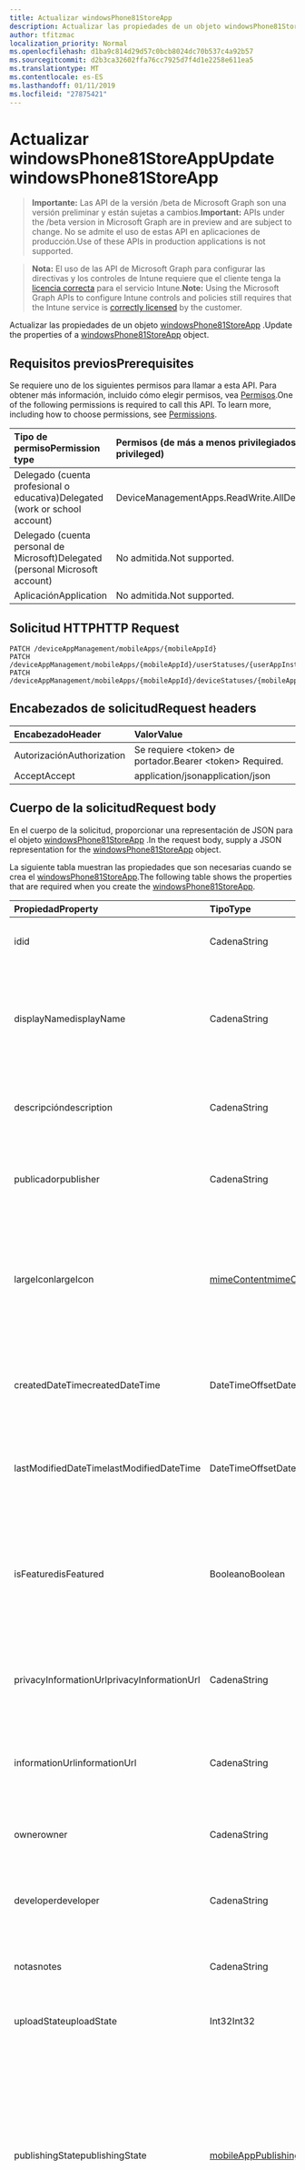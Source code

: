 ```yaml
---
title: Actualizar windowsPhone81StoreApp
description: Actualizar las propiedades de un objeto windowsPhone81StoreApp.
author: tfitzmac
localization_priority: Normal
ms.openlocfilehash: d1ba9c814d29d57c0bcb8024dc70b537c4a92b57
ms.sourcegitcommit: d2b3ca32602ffa76cc7925d7f4d1e2258e611ea5
ms.translationtype: MT
ms.contentlocale: es-ES
ms.lasthandoff: 01/11/2019
ms.locfileid: "27875421"
---
```

# <a name="update-windowsphone81storeapp"></a><span data-ttu-id="dcfb9-103">Actualizar windowsPhone81StoreApp</span><span class="sxs-lookup"><span data-stu-id="dcfb9-103">Update windowsPhone81StoreApp</span></span>

> <span data-ttu-id="dcfb9-104">**Importante:** Las API de la versión /beta de Microsoft Graph son una versión preliminar y están sujetas a cambios.</span><span class="sxs-lookup"><span data-stu-id="dcfb9-104">**Important:** APIs under the /beta version in Microsoft Graph are in preview and are subject to change.</span></span> <span data-ttu-id="dcfb9-105">No se admite el uso de estas API en aplicaciones de producción.</span><span class="sxs-lookup"><span data-stu-id="dcfb9-105">Use of these APIs in production applications is not supported.</span></span>

> <span data-ttu-id="dcfb9-106">**Nota:** El uso de las API de Microsoft Graph para configurar las directivas y los controles de Intune requiere que el cliente tenga la [licencia correcta](https://go.microsoft.com/fwlink/?linkid=839381) para el servicio Intune.</span><span class="sxs-lookup"><span data-stu-id="dcfb9-106">**Note:** Using the Microsoft Graph APIs to configure Intune controls and policies still requires that the Intune service is [correctly licensed](https://go.microsoft.com/fwlink/?linkid=839381) by the customer.</span></span>

<span data-ttu-id="dcfb9-107">Actualizar las propiedades de un objeto [windowsPhone81StoreApp](../resources/intune-apps-windowsphone81storeapp.md) .</span><span class="sxs-lookup"><span data-stu-id="dcfb9-107">Update the properties of a [windowsPhone81StoreApp](../resources/intune-apps-windowsphone81storeapp.md) object.</span></span>
## <a name="prerequisites"></a><span data-ttu-id="dcfb9-108">Requisitos previos</span><span class="sxs-lookup"><span data-stu-id="dcfb9-108">Prerequisites</span></span>
<span data-ttu-id="dcfb9-p102">Se requiere uno de los siguientes permisos para llamar a esta API. Para obtener más información, incluido cómo elegir permisos, vea [Permisos](/graph/permissions-reference).</span><span class="sxs-lookup"><span data-stu-id="dcfb9-p102">One of the following permissions is required to call this API. To learn more, including how to choose permissions, see [Permissions](/graph/permissions-reference).</span></span>

|<span data-ttu-id="dcfb9-111">Tipo de permiso</span><span class="sxs-lookup"><span data-stu-id="dcfb9-111">Permission type</span></span>|<span data-ttu-id="dcfb9-112">Permisos (de más a menos privilegiados)</span><span class="sxs-lookup"><span data-stu-id="dcfb9-112">Permissions (from most to least privileged)</span></span>|
|:---|:---|
|<span data-ttu-id="dcfb9-113">Delegado (cuenta profesional o educativa)</span><span class="sxs-lookup"><span data-stu-id="dcfb9-113">Delegated (work or school account)</span></span>|<span data-ttu-id="dcfb9-114">DeviceManagementApps.ReadWrite.All</span><span class="sxs-lookup"><span data-stu-id="dcfb9-114">DeviceManagementApps.ReadWrite.All</span></span>|
|<span data-ttu-id="dcfb9-115">Delegado (cuenta personal de Microsoft)</span><span class="sxs-lookup"><span data-stu-id="dcfb9-115">Delegated (personal Microsoft account)</span></span>|<span data-ttu-id="dcfb9-116">No admitida.</span><span class="sxs-lookup"><span data-stu-id="dcfb9-116">Not supported.</span></span>|
|<span data-ttu-id="dcfb9-117">Aplicación</span><span class="sxs-lookup"><span data-stu-id="dcfb9-117">Application</span></span>|<span data-ttu-id="dcfb9-118">No admitida.</span><span class="sxs-lookup"><span data-stu-id="dcfb9-118">Not supported.</span></span>|

## <a name="http-request"></a><span data-ttu-id="dcfb9-119">Solicitud HTTP</span><span class="sxs-lookup"><span data-stu-id="dcfb9-119">HTTP Request</span></span>
<!-- {
  "blockType": "ignored"
}
-->
``` http
PATCH /deviceAppManagement/mobileApps/{mobileAppId}
PATCH /deviceAppManagement/mobileApps/{mobileAppId}/userStatuses/{userAppInstallStatusId}/app
PATCH /deviceAppManagement/mobileApps/{mobileAppId}/deviceStatuses/{mobileAppInstallStatusId}/app
```

## <a name="request-headers"></a><span data-ttu-id="dcfb9-120">Encabezados de solicitud</span><span class="sxs-lookup"><span data-stu-id="dcfb9-120">Request headers</span></span>
|<span data-ttu-id="dcfb9-121">Encabezado</span><span class="sxs-lookup"><span data-stu-id="dcfb9-121">Header</span></span>|<span data-ttu-id="dcfb9-122">Valor</span><span class="sxs-lookup"><span data-stu-id="dcfb9-122">Value</span></span>|
|:---|:---|
|<span data-ttu-id="dcfb9-123">Autorización</span><span class="sxs-lookup"><span data-stu-id="dcfb9-123">Authorization</span></span>|<span data-ttu-id="dcfb9-124">Se requiere &lt;token&gt; de portador.</span><span class="sxs-lookup"><span data-stu-id="dcfb9-124">Bearer &lt;token&gt; Required.</span></span>|
|<span data-ttu-id="dcfb9-125">Accept</span><span class="sxs-lookup"><span data-stu-id="dcfb9-125">Accept</span></span>|<span data-ttu-id="dcfb9-126">application/json</span><span class="sxs-lookup"><span data-stu-id="dcfb9-126">application/json</span></span>|

## <a name="request-body"></a><span data-ttu-id="dcfb9-127">Cuerpo de la solicitud</span><span class="sxs-lookup"><span data-stu-id="dcfb9-127">Request body</span></span>
<span data-ttu-id="dcfb9-128">En el cuerpo de la solicitud, proporcionar una representación de JSON para el objeto [windowsPhone81StoreApp](../resources/intune-apps-windowsphone81storeapp.md) .</span><span class="sxs-lookup"><span data-stu-id="dcfb9-128">In the request body, supply a JSON representation for the [windowsPhone81StoreApp](../resources/intune-apps-windowsphone81storeapp.md) object.</span></span>

<span data-ttu-id="dcfb9-129">La siguiente tabla muestran las propiedades que son necesarias cuando se crea el [windowsPhone81StoreApp](../resources/intune-apps-windowsphone81storeapp.md).</span><span class="sxs-lookup"><span data-stu-id="dcfb9-129">The following table shows the properties that are required when you create the [windowsPhone81StoreApp](../resources/intune-apps-windowsphone81storeapp.md).</span></span>

|<span data-ttu-id="dcfb9-130">Propiedad</span><span class="sxs-lookup"><span data-stu-id="dcfb9-130">Property</span></span>|<span data-ttu-id="dcfb9-131">Tipo</span><span class="sxs-lookup"><span data-stu-id="dcfb9-131">Type</span></span>|<span data-ttu-id="dcfb9-132">Descripción</span><span class="sxs-lookup"><span data-stu-id="dcfb9-132">Description</span></span>|
|:---|:---|:---|
|<span data-ttu-id="dcfb9-133">id</span><span class="sxs-lookup"><span data-stu-id="dcfb9-133">id</span></span>|<span data-ttu-id="dcfb9-134">Cadena</span><span class="sxs-lookup"><span data-stu-id="dcfb9-134">String</span></span>|<span data-ttu-id="dcfb9-135">Clave de la entidad.</span><span class="sxs-lookup"><span data-stu-id="dcfb9-135">Key of the entity.</span></span> <span data-ttu-id="dcfb9-136">Heredado de [mobileApp](../resources/intune-apps-mobileapp.md).</span><span class="sxs-lookup"><span data-stu-id="dcfb9-136">Inherited from [mobileApp](../resources/intune-apps-mobileapp.md)</span></span>|
|<span data-ttu-id="dcfb9-137">displayName</span><span class="sxs-lookup"><span data-stu-id="dcfb9-137">displayName</span></span>|<span data-ttu-id="dcfb9-138">Cadena</span><span class="sxs-lookup"><span data-stu-id="dcfb9-138">String</span></span>|<span data-ttu-id="dcfb9-139">Título de la aplicación importado o proporcionado por el administrador.</span><span class="sxs-lookup"><span data-stu-id="dcfb9-139">The admin provided or imported title of the app.</span></span> <span data-ttu-id="dcfb9-140">Heredado de [mobileApp](../resources/intune-apps-mobileapp.md).</span><span class="sxs-lookup"><span data-stu-id="dcfb9-140">Inherited from [mobileApp](../resources/intune-apps-mobileapp.md)</span></span>|
|<span data-ttu-id="dcfb9-141">descripción</span><span class="sxs-lookup"><span data-stu-id="dcfb9-141">description</span></span>|<span data-ttu-id="dcfb9-142">Cadena</span><span class="sxs-lookup"><span data-stu-id="dcfb9-142">String</span></span>|<span data-ttu-id="dcfb9-143">Descripción de la aplicación.</span><span class="sxs-lookup"><span data-stu-id="dcfb9-143">The description of the app.</span></span> <span data-ttu-id="dcfb9-144">Heredado de [mobileApp](../resources/intune-apps-mobileapp.md).</span><span class="sxs-lookup"><span data-stu-id="dcfb9-144">Inherited from [mobileApp](../resources/intune-apps-mobileapp.md)</span></span>|
|<span data-ttu-id="dcfb9-145">publicador</span><span class="sxs-lookup"><span data-stu-id="dcfb9-145">publisher</span></span>|<span data-ttu-id="dcfb9-146">Cadena</span><span class="sxs-lookup"><span data-stu-id="dcfb9-146">String</span></span>|<span data-ttu-id="dcfb9-147">Publicador de la aplicación.</span><span class="sxs-lookup"><span data-stu-id="dcfb9-147">The publisher of the app.</span></span> <span data-ttu-id="dcfb9-148">Heredado de [mobileApp](../resources/intune-apps-mobileapp.md).</span><span class="sxs-lookup"><span data-stu-id="dcfb9-148">Inherited from [mobileApp](../resources/intune-apps-mobileapp.md)</span></span>|
|<span data-ttu-id="dcfb9-149">largeIcon</span><span class="sxs-lookup"><span data-stu-id="dcfb9-149">largeIcon</span></span>|[<span data-ttu-id="dcfb9-150">mimeContent</span><span class="sxs-lookup"><span data-stu-id="dcfb9-150">mimeContent</span></span>](../resources/intune-shared-mimecontent.md)|<span data-ttu-id="dcfb9-151">Icono grande que se mostrará en los detalles de la aplicación y se usa para cargar el icono.</span><span class="sxs-lookup"><span data-stu-id="dcfb9-151">The large icon, to be displayed in the app details and used for upload of the icon.</span></span> <span data-ttu-id="dcfb9-152">Heredado de [mobileApp](../resources/intune-apps-mobileapp.md).</span><span class="sxs-lookup"><span data-stu-id="dcfb9-152">Inherited from [mobileApp](../resources/intune-apps-mobileapp.md)</span></span>|
|<span data-ttu-id="dcfb9-153">createdDateTime</span><span class="sxs-lookup"><span data-stu-id="dcfb9-153">createdDateTime</span></span>|<span data-ttu-id="dcfb9-154">DateTimeOffset</span><span class="sxs-lookup"><span data-stu-id="dcfb9-154">DateTimeOffset</span></span>|<span data-ttu-id="dcfb9-155">Fecha y hora de creación de la aplicación.</span><span class="sxs-lookup"><span data-stu-id="dcfb9-155">The date and time the app was created.</span></span> <span data-ttu-id="dcfb9-156">Heredado de [mobileApp](../resources/intune-apps-mobileapp.md).</span><span class="sxs-lookup"><span data-stu-id="dcfb9-156">Inherited from [mobileApp](../resources/intune-apps-mobileapp.md)</span></span>|
|<span data-ttu-id="dcfb9-157">lastModifiedDateTime</span><span class="sxs-lookup"><span data-stu-id="dcfb9-157">lastModifiedDateTime</span></span>|<span data-ttu-id="dcfb9-158">DateTimeOffset</span><span class="sxs-lookup"><span data-stu-id="dcfb9-158">DateTimeOffset</span></span>|<span data-ttu-id="dcfb9-159">Fecha y hora de la última modificación de la aplicación.</span><span class="sxs-lookup"><span data-stu-id="dcfb9-159">The date and time the app was last modified.</span></span> <span data-ttu-id="dcfb9-160">Heredado de [mobileApp](../resources/intune-apps-mobileapp.md).</span><span class="sxs-lookup"><span data-stu-id="dcfb9-160">Inherited from [mobileApp](../resources/intune-apps-mobileapp.md)</span></span>|
|<span data-ttu-id="dcfb9-161">isFeatured</span><span class="sxs-lookup"><span data-stu-id="dcfb9-161">isFeatured</span></span>|<span data-ttu-id="dcfb9-162">Booleano</span><span class="sxs-lookup"><span data-stu-id="dcfb9-162">Boolean</span></span>|<span data-ttu-id="dcfb9-163">Valor que indica si el administrador ha marcado la aplicación como destacada. Heredado de [mobileApp](../resources/intune-apps-mobileapp.md).</span><span class="sxs-lookup"><span data-stu-id="dcfb9-163">The value indicating whether the app is marked as featured by the admin. Inherited from [mobileApp](../resources/intune-apps-mobileapp.md)</span></span>|
|<span data-ttu-id="dcfb9-164">privacyInformationUrl</span><span class="sxs-lookup"><span data-stu-id="dcfb9-164">privacyInformationUrl</span></span>|<span data-ttu-id="dcfb9-165">Cadena</span><span class="sxs-lookup"><span data-stu-id="dcfb9-165">String</span></span>|<span data-ttu-id="dcfb9-166">La dirección URL de la declaración de privacidad.</span><span class="sxs-lookup"><span data-stu-id="dcfb9-166">The privacy statement Url.</span></span> <span data-ttu-id="dcfb9-167">Heredado de [mobileApp](../resources/intune-apps-mobileapp.md).</span><span class="sxs-lookup"><span data-stu-id="dcfb9-167">Inherited from [mobileApp](../resources/intune-apps-mobileapp.md)</span></span>|
|<span data-ttu-id="dcfb9-168">informationUrl</span><span class="sxs-lookup"><span data-stu-id="dcfb9-168">informationUrl</span></span>|<span data-ttu-id="dcfb9-169">Cadena</span><span class="sxs-lookup"><span data-stu-id="dcfb9-169">String</span></span>|<span data-ttu-id="dcfb9-170">La dirección URL para obtener más información.</span><span class="sxs-lookup"><span data-stu-id="dcfb9-170">The more information Url.</span></span> <span data-ttu-id="dcfb9-171">Heredado de [mobileApp](../resources/intune-apps-mobileapp.md).</span><span class="sxs-lookup"><span data-stu-id="dcfb9-171">Inherited from [mobileApp](../resources/intune-apps-mobileapp.md)</span></span>|
|<span data-ttu-id="dcfb9-172">owner</span><span class="sxs-lookup"><span data-stu-id="dcfb9-172">owner</span></span>|<span data-ttu-id="dcfb9-173">Cadena</span><span class="sxs-lookup"><span data-stu-id="dcfb9-173">String</span></span>|<span data-ttu-id="dcfb9-174">Propietario de la aplicación.</span><span class="sxs-lookup"><span data-stu-id="dcfb9-174">The owner of the app.</span></span> <span data-ttu-id="dcfb9-175">Heredado de [mobileApp](../resources/intune-apps-mobileapp.md).</span><span class="sxs-lookup"><span data-stu-id="dcfb9-175">Inherited from [mobileApp](../resources/intune-apps-mobileapp.md)</span></span>|
|<span data-ttu-id="dcfb9-176">developer</span><span class="sxs-lookup"><span data-stu-id="dcfb9-176">developer</span></span>|<span data-ttu-id="dcfb9-177">Cadena</span><span class="sxs-lookup"><span data-stu-id="dcfb9-177">String</span></span>|<span data-ttu-id="dcfb9-178">Desarrollador de la aplicación.</span><span class="sxs-lookup"><span data-stu-id="dcfb9-178">The developer of the app.</span></span> <span data-ttu-id="dcfb9-179">Heredado de [mobileApp](../resources/intune-apps-mobileapp.md).</span><span class="sxs-lookup"><span data-stu-id="dcfb9-179">Inherited from [mobileApp](../resources/intune-apps-mobileapp.md)</span></span>|
|<span data-ttu-id="dcfb9-180">notas</span><span class="sxs-lookup"><span data-stu-id="dcfb9-180">notes</span></span>|<span data-ttu-id="dcfb9-181">Cadena</span><span class="sxs-lookup"><span data-stu-id="dcfb9-181">String</span></span>|<span data-ttu-id="dcfb9-182">Notas de la aplicación.</span><span class="sxs-lookup"><span data-stu-id="dcfb9-182">Notes for the app.</span></span> <span data-ttu-id="dcfb9-183">Heredado de [mobileApp](../resources/intune-apps-mobileapp.md).</span><span class="sxs-lookup"><span data-stu-id="dcfb9-183">Inherited from [mobileApp](../resources/intune-apps-mobileapp.md)</span></span>|
|<span data-ttu-id="dcfb9-184">uploadState</span><span class="sxs-lookup"><span data-stu-id="dcfb9-184">uploadState</span></span>|<span data-ttu-id="dcfb9-185">Int32</span><span class="sxs-lookup"><span data-stu-id="dcfb9-185">Int32</span></span>|<span data-ttu-id="dcfb9-186">El estado de carga.</span><span class="sxs-lookup"><span data-stu-id="dcfb9-186">The upload state.</span></span> <span data-ttu-id="dcfb9-187">Heredado de [mobileApp](../resources/intune-apps-mobileapp.md).</span><span class="sxs-lookup"><span data-stu-id="dcfb9-187">Inherited from [mobileApp](../resources/intune-apps-mobileapp.md)</span></span>|
|<span data-ttu-id="dcfb9-188">publishingState</span><span class="sxs-lookup"><span data-stu-id="dcfb9-188">publishingState</span></span>|[<span data-ttu-id="dcfb9-189">mobileAppPublishingState</span><span class="sxs-lookup"><span data-stu-id="dcfb9-189">mobileAppPublishingState</span></span>](../resources/intune-apps-mobileapppublishingstate.md)|<span data-ttu-id="dcfb9-190">Estado de publicación de la aplicación.</span><span class="sxs-lookup"><span data-stu-id="dcfb9-190">The publishing state for the app.</span></span> <span data-ttu-id="dcfb9-191">La aplicación no puede asignarse a menos que se publique.</span><span class="sxs-lookup"><span data-stu-id="dcfb9-191">The app cannot be assigned unless the app is published.</span></span> <span data-ttu-id="dcfb9-192">Se hereda de [mobileApp](../resources/intune-apps-mobileapp.md).</span><span class="sxs-lookup"><span data-stu-id="dcfb9-192">Inherited from [mobileApp](../resources/intune-apps-mobileapp.md).</span></span> <span data-ttu-id="dcfb9-193">Los valores posibles son: `notPublished`, `processing` y `published`.</span><span class="sxs-lookup"><span data-stu-id="dcfb9-193">Possible values are: `notPublished`, `processing`, `published`.</span></span>|
|<span data-ttu-id="dcfb9-194">appStoreUrl</span><span class="sxs-lookup"><span data-stu-id="dcfb9-194">appStoreUrl</span></span>|<span data-ttu-id="dcfb9-195">Cadena</span><span class="sxs-lookup"><span data-stu-id="dcfb9-195">String</span></span>|<span data-ttu-id="dcfb9-196">URL de la tienda de aplicación de Windows Phone 8.1.</span><span class="sxs-lookup"><span data-stu-id="dcfb9-196">The Windows Phone 8.1 app store URL.</span></span>|



## <a name="response"></a><span data-ttu-id="dcfb9-197">Respuesta</span><span class="sxs-lookup"><span data-stu-id="dcfb9-197">Response</span></span>
<span data-ttu-id="dcfb9-198">Si tiene éxito, este método devuelve una `200 OK` código de respuesta y un objeto actualizado [windowsPhone81StoreApp](../resources/intune-apps-windowsphone81storeapp.md) en el cuerpo de la respuesta.</span><span class="sxs-lookup"><span data-stu-id="dcfb9-198">If successful, this method returns a `200 OK` response code and an updated [windowsPhone81StoreApp](../resources/intune-apps-windowsphone81storeapp.md) object in the response body.</span></span>

## <a name="example"></a><span data-ttu-id="dcfb9-199">Ejemplo</span><span class="sxs-lookup"><span data-stu-id="dcfb9-199">Example</span></span>
### <a name="request"></a><span data-ttu-id="dcfb9-200">Solicitud</span><span class="sxs-lookup"><span data-stu-id="dcfb9-200">Request</span></span>
<span data-ttu-id="dcfb9-201">Aquí tiene un ejemplo de la solicitud.</span><span class="sxs-lookup"><span data-stu-id="dcfb9-201">Here is an example of the request.</span></span>
``` http
PATCH https://graph.microsoft.com/beta/deviceAppManagement/mobileApps/{mobileAppId}
Content-type: application/json
Content-length: 666

{
  "displayName": "Display Name value",
  "description": "Description value",
  "publisher": "Publisher value",
  "largeIcon": {
    "@odata.type": "microsoft.graph.mimeContent",
    "type": "Type value",
    "value": "dmFsdWU="
  },
  "lastModifiedDateTime": "2017-01-01T00:00:35.1329464-08:00",
  "isFeatured": true,
  "privacyInformationUrl": "https://example.com/privacyInformationUrl/",
  "informationUrl": "https://example.com/informationUrl/",
  "owner": "Owner value",
  "developer": "Developer value",
  "notes": "Notes value",
  "uploadState": 11,
  "publishingState": "processing",
  "appStoreUrl": "https://example.com/appStoreUrl/"
}
```

### <a name="response"></a><span data-ttu-id="dcfb9-202">Respuesta</span><span class="sxs-lookup"><span data-stu-id="dcfb9-202">Response</span></span>
<span data-ttu-id="dcfb9-p117">Aquí tiene un ejemplo de la respuesta. Nota: Puede que el objeto de respuesta que aparece aquí se trunque para abreviar. Todas las propiedades se devolverán de una llamada real.</span><span class="sxs-lookup"><span data-stu-id="dcfb9-p117">Here is an example of the response. Note: The response object shown here may be truncated for brevity. All of the properties will be returned from an actual call.</span></span>
``` http
HTTP/1.1 200 OK
Content-Type: application/json
Content-Length: 835

{
  "@odata.type": "#microsoft.graph.windowsPhone81StoreApp",
  "id": "f68ce6a1-e6a1-f68c-a1e6-8cf6a1e68cf6",
  "displayName": "Display Name value",
  "description": "Description value",
  "publisher": "Publisher value",
  "largeIcon": {
    "@odata.type": "microsoft.graph.mimeContent",
    "type": "Type value",
    "value": "dmFsdWU="
  },
  "createdDateTime": "2017-01-01T00:02:43.5775965-08:00",
  "lastModifiedDateTime": "2017-01-01T00:00:35.1329464-08:00",
  "isFeatured": true,
  "privacyInformationUrl": "https://example.com/privacyInformationUrl/",
  "informationUrl": "https://example.com/informationUrl/",
  "owner": "Owner value",
  "developer": "Developer value",
  "notes": "Notes value",
  "uploadState": 11,
  "publishingState": "processing",
  "appStoreUrl": "https://example.com/appStoreUrl/"
}
```





